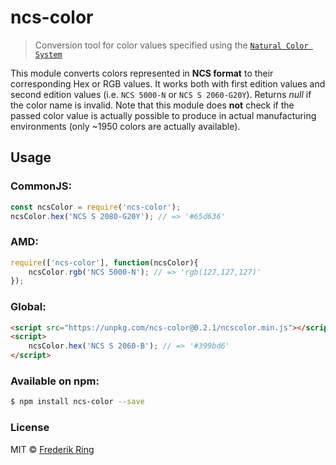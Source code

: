 # ncs-color
> Conversion tool for color values specified using the [`Natural Color System`](http://en.wikipedia.org/wiki/Natural_Color_System)

This module converts colors represented in **NCS format** to their corresponding Hex or RGB values. It works both with first edition values and second edition values (i.e. `NCS 5000-N` or `NCS S 2060-G20Y`). Returns _null_ if the color name is invalid. Note that this module does **not** check if the passed color value is actually possible to produce in actual manufacturing environments (only ~1950 colors are actually available). 

## Usage

### CommonJS:
```javascript
const ncsColor = require('ncs-color');
ncsColor.hex('NCS S 2080-G20Y'); // => '#65d636'
```

### AMD:
```javascript
require(['ncs-color'], function(ncsColor){
	ncsColor.rgb('NCS 5000-N'); // => 'rgb(127,127,127)'
});
```

### Global:
```html
<script src="https://unpkg.com/ncs-color@0.2.1/ncscolor.min.js"></script>
<script>
    ncsColor.hex('NCS S 2060-B'); // => '#399bd6'
</script>
```

### Available on npm:
```sh
$ npm install ncs-color --save
```

### License
MIT © [Frederik Ring](http://www.frederikring.com)
